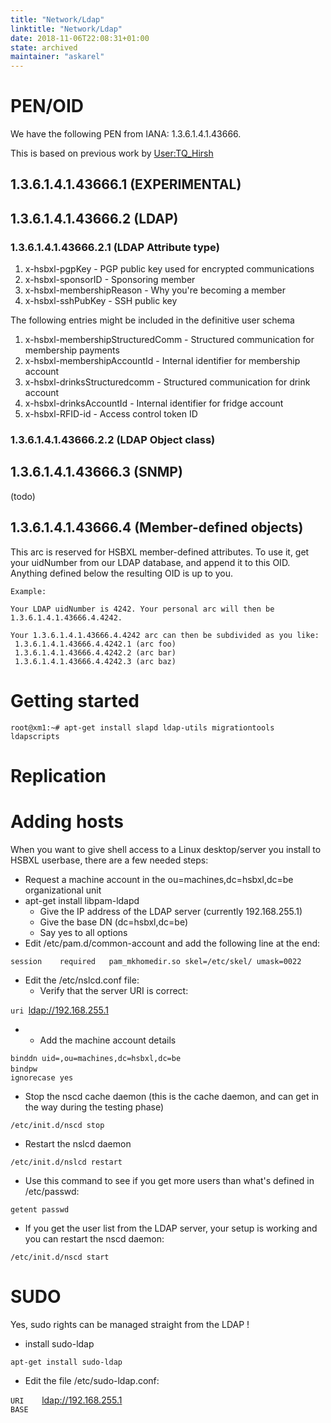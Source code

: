 ```yaml
---
title: "Network/Ldap"
linktitle: "Network/Ldap"
date: 2018-11-06T22:08:31+01:00
state: archived
maintainer: "askarel"
---
```


# PEN/OID

We have the following PEN from IANA: 1.3.6.1.4.1.43666.

This is based on previous work by
[User:TQ\_Hirsh](User:TQ_Hirsh "wikilink")

## 1.3.6.1.4.1.43666.1 (EXPERIMENTAL)

## 1.3.6.1.4.1.43666.2 (LDAP)

### 1.3.6.1.4.1.43666.2.1 (LDAP Attribute type)

1.  x-hsbxl-pgpKey - PGP public key used for encrypted communications
2.  x-hsbxl-sponsorID - Sponsoring member
3.  x-hsbxl-membershipReason - Why you're becoming a member
4.  x-hsbxl-sshPubKey - SSH public key

The following entries might be included in the definitive user schema

1.  x-hsbxl-membershipStructuredComm - Structured communication for
    membership payments
2.  x-hsbxl-membershipAccountId - Internal identifier for membership
    account
3.  x-hsbxl-drinksStructuredcomm - Structured communication for drink
    account
4.  x-hsbxl-drinksAccountId - Internal identifier for fridge account
5.  x-hsbxl-RFID-id - Access control token ID

### 1.3.6.1.4.1.43666.2.2 (LDAP Object class)

## 1.3.6.1.4.1.43666.3 (SNMP)

(todo)

## 1.3.6.1.4.1.43666.4 (Member-defined objects)

This arc is reserved for HSBXL member-defined attributes. To use it, get
your uidNumber from our LDAP database, and append it to this OID.
Anything defined below the resulting OID is up to you.

    Example:
    
    Your LDAP uidNumber is 4242. Your personal arc will then be 1.3.6.1.4.1.43666.4.4242.
    
    Your 1.3.6.1.4.1.43666.4.4242 arc can then be subdivided as you like:
     1.3.6.1.4.1.43666.4.4242.1 (arc foo)
     1.3.6.1.4.1.43666.4.4242.2 (arc bar)
     1.3.6.1.4.1.43666.4.4242.3 (arc baz)

# Getting started

    root@xm1:~# apt-get install slapd ldap-utils migrationtools ldapscripts

# Replication

# Adding hosts

When you want to give shell access to a Linux desktop/server you install
to HSBXL userbase, there are a few needed steps:

  - Request a machine account in the ou=machines,dc=hsbxl,dc=be
    organizational unit
  - apt-get install libpam-ldapd
      - Give the IP address of the LDAP server (currently 192.168.255.1)
      - Give the base DN (dc=hsbxl,dc=be)
      - Say yes to all options
  - Edit /etc/pam.d/common-account and add the following line at the
    end:

`session    required   pam_mkhomedir.so skel=/etc/skel/ umask=0022`

  - Edit the /etc/nslcd.conf file:
      - Verify that the server URI is correct:

`uri `<ldap://192.168.255.1>

  -   - Add the machine account details

`binddn uid=`<machinename>`,ou=machines,dc=hsbxl,dc=be`  
`bindpw `<your machine account password>  
`ignorecase yes`

  - Stop the nscd cache daemon (this is the cache daemon, and can get in
    the way during the testing phase)

`/etc/init.d/nscd stop`

  - Restart the nslcd daemon

`/etc/init.d/nslcd restart`

  - Use this command to see if you get more users than what's defined in
    /etc/passwd:

`getent passwd`

  - If you get the user list from the LDAP server, your setup is working
    and you can restart the nscd daemon:

`/etc/init.d/nscd start`

# SUDO

Yes, sudo rights can be managed straight from the LDAP \!

  - install sudo-ldap

`apt-get install sudo-ldap`

  - Edit the file /etc/sudo-ldap.conf:

`URI    `<ldap://192.168.255.1>  
`BASE`